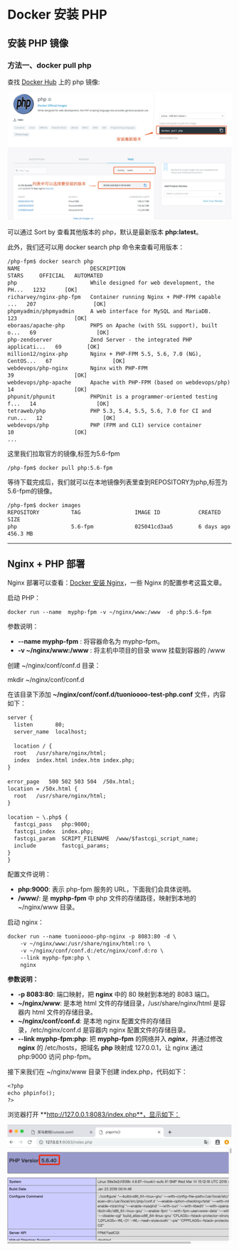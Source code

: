 # Docker 安装 PHP

## 安装 PHP 镜像
### 方法一、docker pull php
查找 [Docker Hub](https://hub.docker.com/_/php?tab=tags) 上的 php 镜像:

![](../assets/install/php.png)

可以通过 Sort by 查看其他版本的 php，默认是最新版本 **php:latest**。

此外，我们还可以用 docker search php 命令来查看可用版本：

```shell
/php-fpm$ docker search php
NAME                      DESCRIPTION                                     STARS     OFFICIAL   AUTOMATED
php                       While designed for web development, the PH...   1232      [OK]       
richarvey/nginx-php-fpm   Container running Nginx + PHP-FPM capable ...   207                  [OK]
phpmyadmin/phpmyadmin     A web interface for MySQL and MariaDB.          123                  [OK]
eboraas/apache-php        PHP5 on Apache (with SSL support), built o...   69                   [OK]
php-zendserver            Zend Server - the integrated PHP applicati...   69        [OK]       
million12/nginx-php       Nginx + PHP-FPM 5.5, 5.6, 7.0 (NG), CentOS...   67                   [OK]
webdevops/php-nginx       Nginx with PHP-FPM                              39                   [OK]
webdevops/php-apache      Apache with PHP-FPM (based on webdevops/php)    14                   [OK]
phpunit/phpunit           PHPUnit is a programmer-oriented testing f...   14                   [OK]
tetraweb/php              PHP 5.3, 5.4, 5.5, 5.6, 7.0 for CI and run...   12                   [OK]
webdevops/php             PHP (FPM and CLI) service container             10                   [OK]
...
```

这里我们拉取官方的镜像,标签为5.6-fpm

```shell
/php-fpm$ docker pull php:5.6-fpm
```

等待下载完成后，我们就可以在本地镜像列表里查到REPOSITORY为php,标签为5.6-fpm的镜像。

```shell
/php-fpm$ docker images
REPOSITORY          TAG                 IMAGE ID            CREATED             SIZE
php                 5.6-fpm             025041cd3aa5        6 days ago          456.3 MB
```

---

## Nginx + PHP 部署
Nginx 部署可以查看：[Docker 安装 Nginx](./docker-install-nginx.md)，一些 Nginx 的配置参考这篇文章。

启动 PHP：

```shell
docker run --name  myphp-fpm -v ~/nginx/www:/www  -d php:5.6-fpm
```

参数说明：

+ **--name myphp-fpm** : 将容器命名为 myphp-fpm。
+ **-v ~/nginx/www:/www** : 将主机中项目的目录 www 挂载到容器的 /www


创建 ~/nginx/conf/conf.d 目录：

mkdir ~/nginx/conf/conf.d 

在该目录下添加 **~/nginx/conf/conf.d/tuonioooo-test-php.conf** 文件，内容如下：

```text
server {
  listen       80;
  server_name  localhost;

  location / {
  root   /usr/share/nginx/html;
  index  index.html index.htm index.php;
}

error_page   500 502 503 504  /50x.html;
location = /50x.html {
  root   /usr/share/nginx/html;
}

location ~ \.php$ {
  fastcgi_pass   php:9000;
  fastcgi_index  index.php;
  fastcgi_param  SCRIPT_FILENAME  /www/$fastcgi_script_name;
  include        fastcgi_params;
}
}
```

配置文件说明：

+ **php:9000**: 表示 php-fpm 服务的 URL，下面我们会具体说明。
+ **/www/**: 是 **myphp-fpm** 中 php 文件的存储路径，映射到本地的 ~/nginx/www 目录。

启动 nginx：

```shell
docker run --name tuonioooo-php-nginx -p 8083:80 -d \
    -v ~/nginx/www:/usr/share/nginx/html:ro \
    -v ~/nginx/conf/conf.d:/etc/nginx/conf.d:ro \
    --link myphp-fpm:php \
    nginx
```

**参数说明：**

+ **-p 8083:80**: 端口映射，把 **nginx** 中的 80 映射到本地的 8083 端口。
+ **~/nginx/www**: 是本地 html 文件的存储目录，/usr/share/nginx/html 是容器内 html 文件的存储目录。
+ **~/nginx/conf/conf.d**: 是本地 nginx 配置文件的存储目录，/etc/nginx/conf.d 是容器内 nginx 配置文件的存储目录。
+ **--link myphp-fpm:php**: 把 **myphp-fpm** 的网络并入 _**nginx**_，并通过修改 **nginx** 的 /etc/hosts，把域名 **php** 映射成 127.0.0.1，让 nginx 通过 php:9000 访问 php-fpm。

接下来我们在 ~/nginx/www 目录下创建 index.php，代码如下：

```shell
<?php
echo phpinfo();
?>
```

浏览器打开 **http://127.0.0.1:8083/index.php**，显示如下：

![](../assets/install/php2.png)

